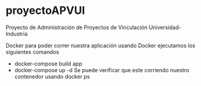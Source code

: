 # proyectoAPVUI
Proyecto de Administración de Proyectos de Vinculación Universidad-Industria

Docker
para poder correr nuestra aplicación usando Docker ejecutamos los siguientes comandos
-  docker-compose build app
-  docker-compose up -d
Se puede verificar que este corriendo nuestro contenedor usando docker ps
